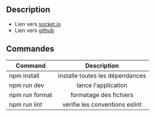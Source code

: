 ## Description

- Lien vers [socket.io](https://socket.io/)
- Lien vers [github](https://github.com/hamzarzine2/StudyRoom)

## Commandes

| Command        |           Description           |
| -------------- | :-----------------------------: |
| npm install    | installe toutes les dépendances |
| npm run dev    |       lance l'application       |
| npm run format |     formatage des fichiers      |
| npm run lint   | vérifie les conventions eslint  |
